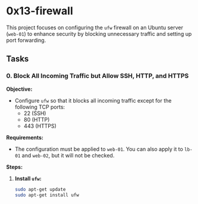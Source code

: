 # 0x13-firewall

This project focuses on configuring the `ufw` firewall on an Ubuntu server (`web-01`) to enhance security by blocking unnecessary traffic and setting up port forwarding.

## Tasks

### 0. Block All Incoming Traffic but Allow SSH, HTTP, and HTTPS

**Objective:**
- Configure `ufw` so that it blocks all incoming traffic except for the following TCP ports:
  - 22 (SSH)
  - 80 (HTTP)
  - 443 (HTTPS)

**Requirements:**
- The configuration must be applied to `web-01`. You can also apply it to `lb-01` and `web-02`, but it will not be checked.

**Steps:**
1. **Install `ufw`:**
   ```sh
   sudo apt-get update
   sudo apt-get install ufw

